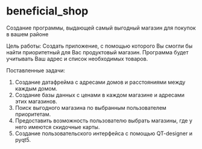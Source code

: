 # beneficial_shop
Создание программы, выдающей самый выгодный магазин для покупок в вашем районе

Цель работы: Создать приложение, с помощью которого Вы смогли бы найти приоритетный для Вас продуктовый магазин. Программа будет учитывать Ваш адрес и список необходимых товаров. 

Поставленные задачи:
1. Создание датафрейма с адресами домов и расстояниями между каждым домом.
2. Создание базы данных с ценами в каждом магазине и адресами этих магазинов.
3. Поиск выгодного магазина по выбранным пользователем приоритетам. 
4. Предоставить возможность пользователю выбрать магазины, где у него имеются скидочные карты.
5. Создание пользовательского интерфейса с  помощью QT-designer и pyqt5.

